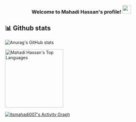 <h3 align="center">
  Welcome to Mahadi Hassan's profile!
  <img src="https://media.giphy.com/media/hvRJCLFzcasrR4ia7z/giphy.gif" width="28">
</h3>


<!--
**itsmahadi007/itsmahadi007** is a ✨ _special_ ✨ repository because its `README.md` (this file) appears on your GitHub profile.

Here are some ideas to get you started:

- 🔭 I’m currently working on ...
- 🌱 I’m currently learning ...
- 👯 I’m looking to collaborate on ...
- 🤔 I’m looking for help with ...
- 💬 Ask me about ...
- 📫 How to reach me: ...
- 😄 Pronouns: ...
- ⚡ Fun fact: ...
-->

## 📊 Github stats

![Anurag's GitHub stats](https://github-readme-stats.vercel.app/api?username=itsmahadi007&show_icons=false&theme=radical)

 <a href="https://github.com/itsmahadi007/github-readme-stats"><img alt="Mahadi Hassan's Top Languages" src="https://github-readme-stats.vercel.app/api/top-langs/?username=itsmahadi007&langs_count=8&layout=compact&theme=react&hide_border=true&bg_color=1F222E&title_color=F85D7F&icon_color=F8D866&hide=Jupyter%20Notebook" height="192px"/></a>

<!-- https://github.com/itsmahadi007/github-readme-activity-graph -->
<a href="https://github.com/itsmahadi007/github-readme-activity-graph"><img alt="itsmahadi007's Activity Graph" src="https://denvercoder1-activity-graph.herokuapp.com/graph/?username=itsmahadi007&bg_color=1F222E&color=F8D866&line=F85D7F&point=FFFFFF&hide_border=true" /></a>
